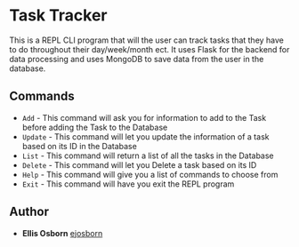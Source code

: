 # Task Tracker

This is a REPL CLI program that will the user can track tasks that they have to do throughout their day/week/month ect. It uses Flask for the backend for data processing and uses MongoDB to save data from the user in the database.

## Commands

- `Add` - This command will ask you for information to add to the Task before adding the Task to the Database
- `Update` - This command will let you update the information of a task based on its ID in the Database
- `List` - This command will return a list of all the tasks in the Database
- `Delete` - This command will let you Delete a task based on its ID
- `Help` - This command will give you a list of commands to choose from
- `Exit` - This command will have you exit the REPL program

## Author

- **Ellis Osborn** [ejosborn](https://github.com/ejosborn)
